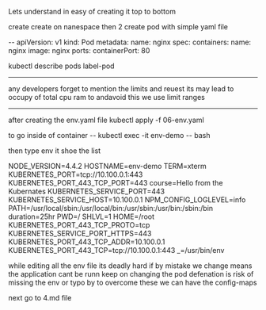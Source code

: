 Lets understand in easy of creating it top to bottom

create create on nanespace
then 2 create pod with simple yaml file

-- apiVersion: v1
kind: Pod
metadata:
 name: nginx
spec:
 containers:
  name: nginx
  image: nginx
  ports:
   containerPort: 80

 kubectl describe pods label-pod

 -------------
 any developers forget to mention the limits and reuest its may lead to occupy of total cpu ram to andavoid this we
 use limit ranges 

 -----------
 after creating the env.yaml file
 kubectl apply -f 06-env.yaml

 to go inside of container --
 kubectl exec -it env-demo -- bash

then type env it shoe the list


NODE_VERSION=4.4.2
HOSTNAME=env-demo
TERM=xterm
KUBERNETES_PORT=tcp://10.100.0.1:443
KUBERNETES_PORT_443_TCP_PORT=443
course=Hello from the Kubernates
KUBERNETES_SERVICE_PORT=443
KUBERNETES_SERVICE_HOST=10.100.0.1
NPM_CONFIG_LOGLEVEL=info
PATH=/usr/local/sbin:/usr/local/bin:/usr/sbin:/usr/bin:/sbin:/bin
duration=25hr
PWD=/
SHLVL=1
HOME=/root
KUBERNETES_PORT_443_TCP_PROTO=tcp
KUBERNETES_SERVICE_PORT_HTTPS=443
KUBERNETES_PORT_443_TCP_ADDR=10.100.0.1
KUBERNETES_PORT_443_TCP=tcp://10.100.0.1:443
_=/usr/bin/env


while editing all the env file its deadly hard if by mistake we change means the application cant be runn
keep on changing the pod defenation is risk of missing the env or typo by to overcome these we can have
the config-maps

next go to 4.md file